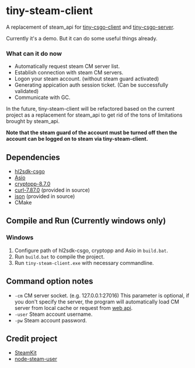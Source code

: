 # tiny-steam-client
 A replacement of steam_api for [tiny-csgo-client](https://github.com/yourmnbbn/tiny-csgo-client) and [tiny-csgo-server](https://github.com/yourmnbbn/tiny-csgo-server).   

 Currently it's a demo. But it can do some useful things already.

 ### What can it do now
 - Automatically request steam CM server list.
 - Establish connection with steam CM servers. 
 - Logon your steam account. (without steam guard activated)
 - Generating appication auth session ticket. (Can be successfully validated)
 - Communicate with GC.

  In the future, tiny-steam-client will be refactored based on the current project as a replacement for steam_api to get rid of the tons of limitations brought by steam_api.  

**Note that the steam guard of the account must be turned off then the account can be logged on to steam via tiny-steam-client.**

## Dependencies
 - [hl2sdk-csgo](https://github.com/alliedmodders/hl2sdk)
 - [Asio](https://github.com/chriskohlhoff/asio) 
 - [cryptopp-8.7.0](https://github.com/weidai11/cryptopp)
 - [curl-7.87.0](https://github.com/curl/curl) (provided in source)
 - [json](https://github.com/nlohmann/json) (provided in source)
 - CMake

## Compile and Run (Currently windows only)
### Windows
1. Configure path of hl2sdk-csgo, cryptopp and Asio in `build.bat`.
2. Run `build.bat` to compile the project.
4. Run `tiny-steam-client.exe` with necessary commandline.

 ## Command option notes
- `-cm` CM server socket. (e.g. 127.0.0.1:27016) This parameter is optional, if you don't specify the server, the program will automatically load CM server from local cache or request from [web api](https://api.steampowered.com/ISteamDirectory/GetCMList/v1/?format=json&cellid=0).
- `-user` Steam account username.
- `-pw` Steam account password.

## Credit project
 - [SteamKit](https://github.com/SteamRE/SteamKit)
 - [node-steam-user](https://github.com/DoctorMcKay/node-steam-user) 
